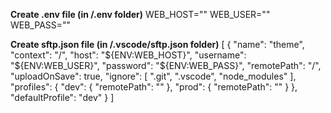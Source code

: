 **Create .env file (in /.env folder)**
WEB_HOST=""
WEB_USER=""
WEB_PASS=""

**Create sftp.json file (in /.vscode/sftp.json folder)**
[
{
"name": "theme",
"context": "/",
"host": "${ENV:WEB_HOST}",
        "username": "${ENV:WEB_USER}",
"password": "${ENV:WEB_PASS}",
"remotePath": "/",
"uploadOnSave": true,
"ignore": [
".git",
".vscode",
"node_modules"
],
"profiles": {
"dev": {
"remotePath": ""
},
"prod": {
"remotePath": ""
}
},
"defaultProfile": "dev"
}
]
